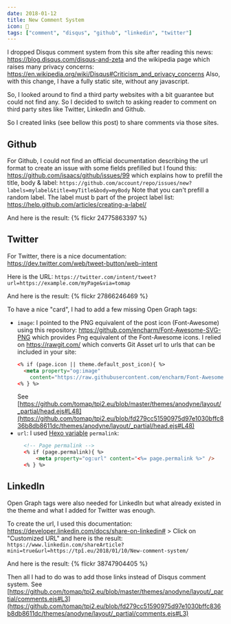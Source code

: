 ```yaml
---
date: 2018-01-12
title: New Comment System
icon: 💬
tags: ["comment", "disqus", "github", "linkedin", "twitter"]
---
```


I dropped Disqus comment system from this site after reading this news: https://blog.disqus.com/disqus-and-zeta and the wikipedia page which raises many privacy concerns: https://en.wikipedia.org/wiki/Disqus#Criticism_and_privacy_concerns
Also, with this change, I have a fully static site, without any javascript.

So, I looked around to find a third party websites with a bit guarantee but could not find any.
So I decided to switch to asking reader to comment on third party sites like Twitter, LinkedIn and Github.

So I created links (see bellow this post) to share comments via those sites.

## Github

For Github, I could not find an official documentation describing the url format to create an issue with some fields prefilled but I found this: https://github.com/isaacs/github/issues/99 which explains how to prefill the title, body & label:
``https://github.com/account/repo/issues/new?labels=mylabel&title=myTitle&body=myBody``
Note that you can't prefill a random label. The label must b part of the project label list: https://help.github.com/articles/creating-a-label/

And here is the result:
{% flickr 24775863397 %}

## Twitter

For Twitter, there is a nice documentation: https://dev.twitter.com/web/tweet-button/web-intent

Here is the URL: ``https://twitter.com/intent/tweet?url=https://example.com/myPage&via=tomap`` 

And here is the result: 
{% flickr 27866246469 %}

To have a nice "card", I had to add a few missing Open Graph tags:
- `image`: I pointed to the PNG equivalent of the post icon (Font-Awesome) using this repository: https://github.com/encharm/Font-Awesome-SVG-PNG which provides Png equivalent of the Font-Awesome icons.
I relied on https://rawgit.com/ which converts Git Asset url to urls that can be included in your site: 
  ```html
  <% if (page.icon || theme.default_post_icon){ %>
    <meta property="og:image" 
      content="https://raw.githubusercontent.com/encharm/Font-Awesome-SVG-PNG/30dda99e/black/png/256/<%= (page.icon || theme.default_post_icon).substr(3) %>.png" />
  <% } %>
  ```
  See [https://github.com/tomap/tpi2.eu/blob/master/themes/anodyne/layout/_partial/head.ejs#L48](https://github.com/tomap/tpi2.eu/blob/fd279cc51590975d97e1030bffc836b8db8611dc/themes/anodyne/layout/_partial/head.ejs#L48)
- `url`: I used [Hexo variable](https://hexo.io/docs/variables.html#Page-Variables) `permalink`:
  ```html
    <!-- Page permalink -->
    <% if (page.permalink){ %>
        <meta property="og:url" content="<%= page.permalink %>" />
    <% } %>
  ```

## LinkedIn

Open Graph tags were also needed for LinkedIn but what already existed in the theme and what I added for Twitter was enough.

To create the url, I used this documentation: https://developer.linkedin.com/docs/share-on-linkedin# > Click on "Customized URL" and here is the result: ``https://www.linkedin.com/shareArticle?mini=true&url=https://tpî.eu/2018/01/10/New-comment-system/`` 

And here is the result:
{% flickr 38747904405 %}

Then all I had to do was to add those links instead of Disqus comment system. See [https://github.com/tomap/tpi2.eu/blob/master/themes/anodyne/layout/_partial/comments.ejs#L3](https://github.com/tomap/tpi2.eu/blob/fd279cc51590975d97e1030bffc836b8db8611dc/themes/anodyne/layout/_partial/comments.ejs#L3)
